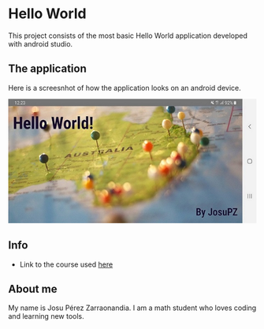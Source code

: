 # Hello World
This project consists of the most basic Hello World application developed with android studio.

## The application
Here is a screesnhot of how the application looks on an android device.

![Screenshot 1](/app/src/main/res/drawable/screenshot2.jpg)

## Info
* Link to the course used [here](https://eu.udacity.com/course/android-basics-user-interface--ud834)

## About me
My name is Josu Pérez Zarraonandia. I am a math student who loves coding and learning new tools.
